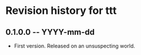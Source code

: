 # Revision history for ttt

## 0.1.0.0 -- YYYY-mm-dd

* First version. Released on an unsuspecting world.
